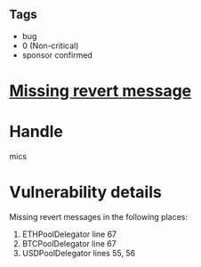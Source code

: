 ## Tags

- bug
- 0 (Non-critical)
- sponsor confirmed

# [Missing revert message](https://github.com/code-423n4/2021-11-bootfinance-findings/issues/168) 

# Handle

mics


# Vulnerability details

Missing revert messages in the following places:

1.  ETHPoolDelegator line 67
2.  BTCPoolDelegator line 67
3.  USDPoolDelegator lines 55, 56

